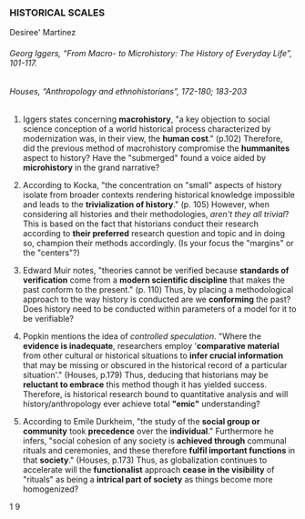 ### HISTORICAL SCALES
Desiree' Martinez
###### Georg Iggers, “From Macro- to Microhistory: The History of Everyday Life”, 101-117.
###### Houses, “Anthropology and ethnohistorians”, 172-180; 183-203  
 
 1. Iggers states concerning **macrohistory**, "a key objection to social science conception of a world historical process characterized by modernization was, in their view, the **human cost**." (p.102) Therefore, did the previous method of macrohistory compromise the **hummanites** aspect to history? Have  the "submerged" found a voice aided by **microhistory** in the grand narrative?  

 2.  According to Kocka, "the concentration on "small" aspects of history isolate from broader contexts rendering historical knowledge impossible and leads to the **trivialization of history**." (p. 105) However, when considering all histories and their methodologies, _aren't they all trivial_? This is based on the fact that historians conduct their research according to **their preferred** research question and topic and in doing so, champion their methods accordingly. (Is your focus the "margins" or the "centers"?)
 
3. Edward Muir notes, "theories cannot be verified because **standards of verification** come from a **modern scientific discipline** that makes the past conform to the present." (p. 110) Thus, by placing a methodological approach to the way history is conducted are we **conforming** the past? Does history need to be conducted within parameters of a model for it to be verifiable?

4. Popkin mentions the idea of _controlled speculation_. "Where the **evidence is inadequate**, researchers employ '**comparative material** from other cultural or historical situations to **infer crucial information** that may be missing or obscured in the historical record of a particular situation'." (Houses, p.179) Thus, deducing that historians may be **reluctant to embrace** this method though it has yielded success. Therefore, is historical research bound to quantitative analysis and will history/anthropology ever achieve total **"emic"** understanding?

5. According to Emile Durkheim, "the study of the **social group or community** took **precedence** over the **individual**." Furthermore he infers, "social cohesion of any society is **achieved through** communal rituals and ceremonies, and these therefore **fulfil important functions** in that **society**." (Houses, p.173) Thus, as globalization continues to accelerate will the **functionalist** approach **cease in the visibility** of "rituals" as being a **intrical part of society** as things become more homogenized?

1
9
